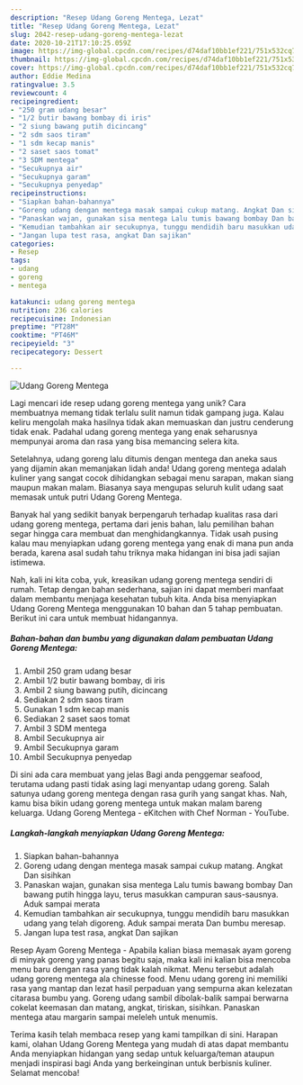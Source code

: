 ```yaml
---
description: "Resep Udang Goreng Mentega, Lezat"
title: "Resep Udang Goreng Mentega, Lezat"
slug: 2042-resep-udang-goreng-mentega-lezat
date: 2020-10-21T17:10:25.059Z
image: https://img-global.cpcdn.com/recipes/d74daf10bb1ef221/751x532cq70/udang-goreng-mentega-foto-resep-utama.jpg
thumbnail: https://img-global.cpcdn.com/recipes/d74daf10bb1ef221/751x532cq70/udang-goreng-mentega-foto-resep-utama.jpg
cover: https://img-global.cpcdn.com/recipes/d74daf10bb1ef221/751x532cq70/udang-goreng-mentega-foto-resep-utama.jpg
author: Eddie Medina
ratingvalue: 3.5
reviewcount: 4
recipeingredient:
- "250 gram udang besar"
- "1/2 butir bawang bombay di iris"
- "2 siung bawang putih dicincang"
- "2 sdm saos tiram"
- "1 sdm kecap manis"
- "2 saset saos tomat"
- "3 SDM mentega"
- "Secukupnya air"
- "Secukupnya garam"
- "Secukupnya penyedap"
recipeinstructions:
- "Siapkan bahan-bahannya"
- "Goreng udang dengan mentega masak sampai cukup matang. Angkat Dan sisihkan"
- "Panaskan wajan, gunakan sisa mentega Lalu tumis bawang bombay Dan bawang putih hingga layu, terus masukkan campuran saus-sausnya. Aduk sampai merata"
- "Kemudian tambahkan air secukupnya, tunggu mendidih baru masukkan udang yang telah digoreng. Aduk sampai merata Dan bumbu meresap."
- "Jangan lupa test rasa, angkat Dan sajikan"
categories:
- Resep
tags:
- udang
- goreng
- mentega

katakunci: udang goreng mentega 
nutrition: 236 calories
recipecuisine: Indonesian
preptime: "PT28M"
cooktime: "PT46M"
recipeyield: "3"
recipecategory: Dessert

---
```



![Udang Goreng Mentega](https://img-global.cpcdn.com/recipes/d74daf10bb1ef221/751x532cq70/udang-goreng-mentega-foto-resep-utama.jpg)

Lagi mencari ide resep udang goreng mentega yang unik? Cara membuatnya memang tidak terlalu sulit namun tidak gampang juga. Kalau keliru mengolah maka hasilnya tidak akan memuaskan dan justru cenderung tidak enak. Padahal udang goreng mentega yang enak seharusnya mempunyai aroma dan rasa yang bisa memancing selera kita.

Setelahnya, udang goreng lalu ditumis dengan mentega dan aneka saus yang dijamin akan memanjakan lidah anda! Udang goreng mentega adalah kuliner yang sangat cocok dihidangkan sebagai menu sarapan, makan siang maupun makan malam. Biasanya saya mengupas seluruh kulit udang saat memasak untuk putri Udang Goreng Mentega.

Banyak hal yang sedikit banyak berpengaruh terhadap kualitas rasa dari udang goreng mentega, pertama dari jenis bahan, lalu pemilihan bahan segar hingga cara membuat dan menghidangkannya. Tidak usah pusing kalau mau menyiapkan udang goreng mentega yang enak di mana pun anda berada, karena asal sudah tahu triknya maka hidangan ini bisa jadi sajian istimewa.


Nah, kali ini kita coba, yuk, kreasikan udang goreng mentega sendiri di rumah. Tetap dengan bahan sederhana, sajian ini dapat memberi manfaat dalam membantu menjaga kesehatan tubuh kita. Anda bisa menyiapkan Udang Goreng Mentega menggunakan 10 bahan dan 5 tahap pembuatan. Berikut ini cara untuk membuat hidangannya.

<!--inarticleads1-->

##### Bahan-bahan dan bumbu yang digunakan dalam pembuatan Udang Goreng Mentega:

1. Ambil 250 gram udang besar
1. Ambil 1/2 butir bawang bombay, di iris
1. Ambil 2 siung bawang putih, dicincang
1. Sediakan 2 sdm saos tiram
1. Gunakan 1 sdm kecap manis
1. Sediakan 2 saset saos tomat
1. Ambil 3 SDM mentega
1. Ambil Secukupnya air
1. Ambil Secukupnya garam
1. Ambil Secukupnya penyedap


Di sini ada cara membuat yang jelas Bagi anda penggemar seafood, terutama udang pasti tidak asing lagi menyantap udang goreng. Salah satunya udang goreng mentega dengan rasa gurih yang sangat khas. Nah, kamu bisa bikin udang goreng mentega untuk makan malam bareng keluarga. Udang Goreng Mentega - eKitchen with Chef Norman - YouTube. 

<!--inarticleads2-->

##### Langkah-langkah menyiapkan Udang Goreng Mentega:

1. Siapkan bahan-bahannya
1. Goreng udang dengan mentega masak sampai cukup matang. Angkat Dan sisihkan
1. Panaskan wajan, gunakan sisa mentega Lalu tumis bawang bombay Dan bawang putih hingga layu, terus masukkan campuran saus-sausnya. Aduk sampai merata
1. Kemudian tambahkan air secukupnya, tunggu mendidih baru masukkan udang yang telah digoreng. Aduk sampai merata Dan bumbu meresap.
1. Jangan lupa test rasa, angkat Dan sajikan


Resep Ayam Goreng Mentega - Apabila kalian biasa memasak ayam goreng di minyak goreng yang panas begitu saja, maka kali ini kalian bisa mencoba menu baru dengan rasa yang tidak kalah nikmat. Menu tersebut adalah udang goreng mentega ala chinesse food. Menu udang goreng ini memiliki rasa yang mantap dan lezat hasil perpaduan yang sempurna akan kelezatan citarasa bumbu yang. Goreng udang sambil dibolak-balik sampai berwarna cokelat keemasan dan matang, angkat, tiriskan, sisihkan. Panaskan mentega atau margarin sampai meleleh untuk menumis. 

Terima kasih telah membaca resep yang kami tampilkan di sini. Harapan kami, olahan Udang Goreng Mentega yang mudah di atas dapat membantu Anda menyiapkan hidangan yang sedap untuk keluarga/teman ataupun menjadi inspirasi bagi Anda yang berkeinginan untuk berbisnis kuliner. Selamat mencoba!
